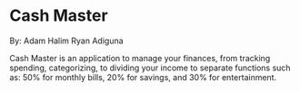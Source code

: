 # Cash Master

By:
	Adam Halim
	Ryan Adiguna

Cash Master is an application to manage your finances, from tracking spending, categorizing, to dividing your income to separate functions such as: 50% for monthly bills, 20% for savings, and 30% for entertainment.